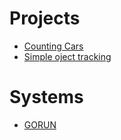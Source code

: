 # Projects
* [Counting Cars](https://github.com/IBM/powerai-counting-cars)
* [Simple oject tracking](https://www.pyimagesearch.com/2018/07/23/simple-object-tracking-with-opencv/)


# Systems
* [GORUN](https://github.com/davheld/GOTURN)
